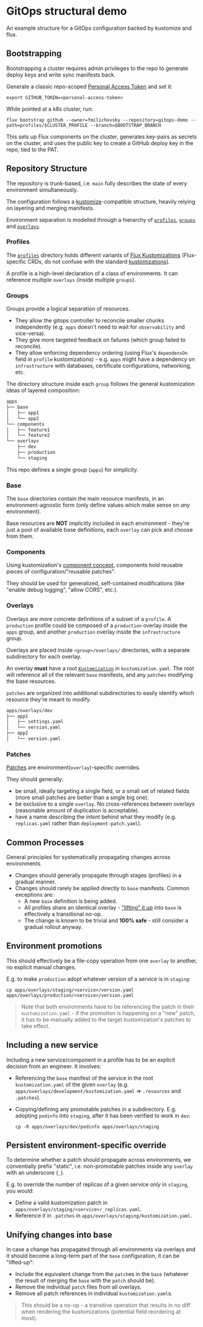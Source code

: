 # GitOps structural demo

An example structure for a GitOps configuration backed by kustomize and flux.

## Bootstrapping

Bootstrapping a cluster requires admin privileges to the repo to generate deploy keys and write sync manifests back.

Generate a classic repo-scoped [Personal Access Token](https://docs.github.com/en/authentication/keeping-your-account-and-data-secure/managing-your-personal-access-tokens)
and set it:

```shell
export GITHUB_TOKEN=<personal-access-token>
```

While pointed at a k8s cluster, run:

```shell
flux bootstrap github --owner=fmilichovsky --repository=gitops-demo --path=profiles/$CLUSTER_PROFILE --branch=$BOOTSTRAP_BRANCH
```

This sets up Flux components on the cluster, generates key-pairs as secrets on the cluster, and uses the public key
to create a GitHub deploy key in the repo, tied to the PAT.

## Repository Structure

The repository is trunk-based, i.e. `main` fully describes the state of every environment simultaneously.

The configuration follows a [kustomize](https://kustomize.io/)-compatible structure,
heavily relying on layering and merging manifests.

Environment separation is modelled through a hierarchy of [`profiles`](#profiles), [`groups`](#groups) and [`overlays`](#overlays).

### Profiles

The [`profiles`](./profiles/) directory holds different variants of [Flux Kustomizations](https://fluxcd.io/flux/components/kustomize/kustomization/)
(Flux-specific CRDs, do not confuse with the standard [kustomizations](https://kubectl.docs.kubernetes.io/references/kustomize/glossary/#kustomization)).

A profile is a high-level declaration of a class of environments. It can reference multiple `overlays` (inside multiple `groups`).

### Groups

Groups provide a logical separation of resources.

- They allow the gitops controller to reconcile smaller chunks independently
(e.g. `apps` doesn't need to wait for `observability` and vice-versa).
- They give more targeted feedback on failures (which group failed to reconcile).
- They allow enforcing dependency ordering (using Flux's `dependensOn` field in `profile` kustomizations) - e.g. `apps` might
have a dependency on `infrastructure` with databases, certificate configurations, networking, etc.

The directory structure inside each `group` follows the general kustomization ideas of layered composition:

```txt
apps
├── base
│   ├── app1
│   └── app2
└── components
│   ├── feature1
│   └── feature2
└── overlays
    ├── dev
    ├── production
    └── staging
```

This repo defines a single group (`apps`) for simplicity.

### Base

The `base` directories contain the main resource manifests, in an environment-agnostic form (only define values which
make sense on *any* environment).

Base resources are **NOT** implicitly included in each environment - they're just a pool of available base definitions,
each `overlay` can pick and choose from them.

### Components

Using kustomization's [component concept](https://github.com/kubernetes-sigs/kustomize/blob/master/examples/components.md),
components hold reusable pieces of configuration/"reusable patches".

They should be used for generalized, self-contained modifications (like "enable debug logging", "allow CORS", etc.).

### Overlays

Overlays are more concrete definitions of a subset of a `profile`. A `production` profile could be composed of a
`production` overlay inside the `apps` group, and another `production` overlay inside the `infrastructure` group.

Overlays are placed inside `<group>/overlays/` directories, with a separate subdirectory for each overlay.

An overlay **must** have a root [`Kustomization`](https://kubectl.docs.kubernetes.io/references/kustomize/glossary/#kustomization)
in `kustomization.yaml`. The root will reference all of the relevant `base` manifests, and any `patches` modifying
the base resources.

`patches` are organized into additional subdirectories to easily identify which resource they're meant to modify.

```txt
apps/overlays/dev
├── app1
│   ├── settings.yaml
│   └── version.yaml
├── app2
│   └── version.yaml
```

### Patches

[Patches](https://github.com/kubernetes-sigs/kustomize/blob/master/examples/inlinePatch.md)
are environment(`overlay`)-specific overrides.

They should generally:

- be small, ideally targeting a single field, or a small set of related fields
(more small patches are better than a single big one).
- be exclusive to a single `overlay`. No cross-references between overlays (reasonable amount of duplication is acceptable).
- have a name describing the *intent* behind what they modify (e.g. `replicas.yaml` rather than `deployment-patch.yaml`).

## Common Processes

General principles for systematically propagating changes across environments.

- Changes should generally propagate through stages (profiles) in a gradual manner.
- Changes should rarely be applied directly to `base` manifests. Common exceptions are:
  - A new `base` definition is being added.
  - All profiles share an identical overlay - ["lifting" it up](#unifying-changes-into-base) into `base`
  is effectively a transitional no-op.
  - The change is known to be trivial and **100% safe** - still consider a gradual rollout anyway.

## Environment promotions

This should effectively be a file-copy operation from one `overlay` to another, no explicit manual changes.

E.g. to make `production` adopt whatever version of a service is in `staging`:

```shell
cp apps/overlays/staging/<service>/version.yaml apps/overlays/production/<service>/version.yaml 
```

> Note that both environments have to be referencing the patch in their `kustomization.yaml` - if the promotion is
happening on a "new" patch, it has to be manually added to the target kustomization's patches to take effect.

## Including a new service

Including a new service/component in a profile has to be an explicit decision from an engineer. It involves:

- Referencing the `base` manifest of the service in the root `kustomization.yaml` of the given `overlay`
(e.g. `apps/overlays/development/kustomization.yaml` => `.resources` and `.patches`).
- Copying/defining any promotable patches in a subdirectory. E.g. adopting `podinfo` into `staging`, after it has been
verified to work in `dev`:

  ```shell
  cp -R apps/overlays/dev/podinfo apps/overlays/staging
  ```

## Persistent environment-specific override

To determine whether a patch should propagate across environments, we conventially prefix "static", i.e. non-promotable
patches inside any `overlay` with an underscore (`_`).

E.g. to override the number of replicas of a given service _only_ in `staging`, you would:

- Define a valid kustomization patch in `apps/overlays/staging/<service>/_replicas.yaml`.
- Reference it in `.patches` in `apps/overlays/staging/kustomization.yaml`.

## Unifying changes into base

In case a change has propagated through all environments via overlays and it should become a long-term part of the
`base` configuration, it can be "lifted-up":

- Include the equivalent change from the `patch`es in the `base`
(whatever the result of merging the `base` with the `patch` should be).
- Remove the individual `patch` files from all overlays.
- Remove all patch references in individual `kustomization.yaml`s.

> This should be a no-op - a transitive operation that results in no diff when rendering the kustomizations
(potential field reordering at most).
